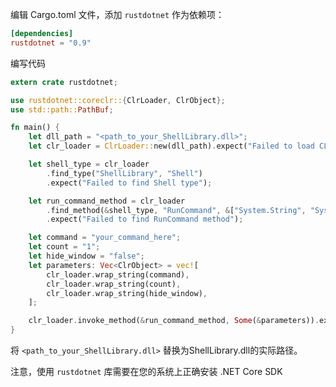 编辑 Cargo.toml 文件，添加 `rustdotnet` 作为依赖项：

```toml
[dependencies]
rustdotnet = "0.9"
```

编写代码

```rust
extern crate rustdotnet;

use rustdotnet::coreclr::{ClrLoader, ClrObject};
use std::path::PathBuf;

fn main() {
    let dll_path = "<path_to_your_ShellLibrary.dll>";
    let clr_loader = ClrLoader::new(dll_path).expect("Failed to load CLR");

    let shell_type = clr_loader
        .find_type("ShellLibrary", "Shell")
        .expect("Failed to find Shell type");

    let run_command_method = clr_loader
        .find_method(&shell_type, "RunCommand", &["System.String", "System.String", "System.String"])
        .expect("Failed to find RunCommand method");

    let command = "your_command_here";
    let count = "1";
    let hide_window = "false";
    let parameters: Vec<ClrObject> = vec![
        clr_loader.wrap_string(command),
        clr_loader.wrap_string(count),
        clr_loader.wrap_string(hide_window),
    ];

    clr_loader.invoke_method(&run_command_method, Some(&parameters)).expect("Failed to invoke method");
}
```

将 `<path_to_your_ShellLibrary.dll>` 替换为ShellLibrary.dll的实际路径。

注意，使用 `rustdotnet` 库需要在您的系统上正确安装 .NET Core SDK